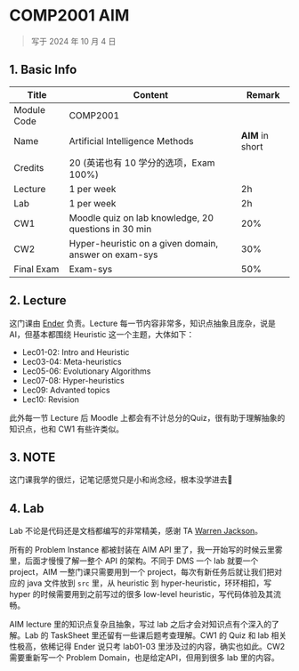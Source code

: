 # COMP2001 AIM

>   写于 2024 年 10 月 4 日 

## 1. Basic Info

| Title       | Content                                               | Remark           |
| ----------- | ----------------------------------------------------- | ---------------- |
| Module Code | COMP2001                                              |                  |
| Name        | Artificial Intelligence Methods                       | **AIM** in short |
| Credits     | 20 (英诺也有 10 学分的选项，Exam 100%)                |                  |
| Lecture     | 1 per week                                            | 2h               |
| Lab         | 1 per week                                            | 2h               |
| CW1         | Moodle quiz on lab knowledge, 20 questions in 30 min  | 20%              |
| CW2         | Hyper-heuristic on a given domain, answer on exam-sys | 30%              |
| Final Exam  | Exam-sys                                              | 50%              |

## 2. Lecture

这门课由 [Ender](https://people.cs.nott.ac.uk/pszeo/) 负责。Lecture 每一节内容非常多，知识点抽象且庞杂，说是 AI，但基本都围绕 Heuristic 这一个主题，大体如下：

- Lec01-02: Intro and Heuristic
- Lec03-04: Meta-heuristics
- Lec05-06: Evolutionary Algorithms
- Lec07-08: Hyper-heuristics 
- Lec09: Advanted topics
- Lec10: Revision

此外每一节 Lecture 后 Moodle 上都会有不计总分的Quiz，很有助于理解抽象的知识点，也和 CW1 有些许类似。

## 3. NOTE

这门课我学的很烂，记笔记感觉只是小和尚念经，根本没学进去🥲

## 4. Lab

Lab 不论是代码还是文档都编写的非常精美，感谢 TA [Warren Jackson](https://www.nottingham.ac.uk/research/groups/ai/people/warren.jackson2)。

所有的 Problem Instance 都被封装在 AIM API 里了，我一开始写的时候云里雾里，后面才慢慢了解一整个 API 的架构。不同于 DMS 一个 lab 就要一个 project，AIM 一整门课只需要用到一个 project，每次有新任务后就让我们把对应的 java 文件放到 `src` 里，从 heuristic 到 hyper-heuristic，环环相扣，写 hyper 的时候需要用到之前写过的很多 low-level heuristic，写代码体验及其流畅。

AIM lecture 里的知识点复杂且抽象，写过 lab 之后才会对知识点有个深入的了解。Lab 的 TaskSheet 里还留有一些课后题考查理解。CW1 的 Quiz 和 lab 相关性极高，依稀记得 Ender 说只考 lab01-03 里涉及过的内容，确实也如此。CW2 需要重新写一个 Problem Domain，也是给定API，但用到很多 lab 里的内容。

